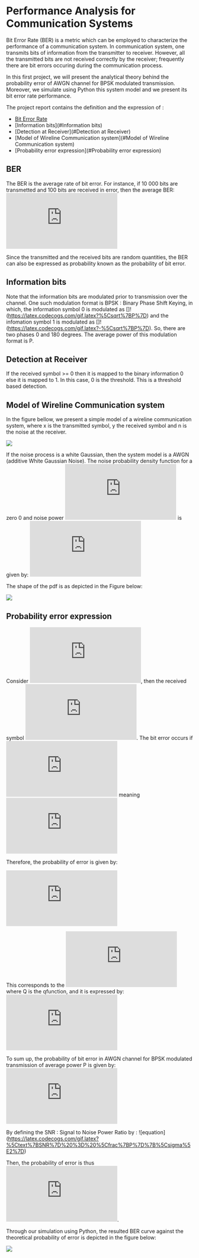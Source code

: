 # Performance Analysis for Communication Systems 

Bit Error Rate (BER) is a metric which can be employed to characterize the performance of a communication system. In communication system, one transmits bits of information from 
the transmitter to receiver. However, all the transmitted bits are not received correctly by the receiver; frequently there are bit errors occuring during the communication process.

In this first project, we will present the analytical theory behind the probability error of AWGN channel for BPSK modulated transmission. Moreover, we simulate using Python this system model
and we present its bit error rate performance.

The project report contains the definition and the expression of : 
* [Bit Error Rate ](#BER)
* [Information bits](#Information bits)
* [Detection at Receiver](#Detection at Receiver)
* [Model of Wireline Communication system](#Model of Wireline Communication system)
* [Probability error expression](#Probability error expression)


## BER
The BER is the average rate of bit error. For instance, if 10 000 bits are transmetted and 100 bits are received in error, then the average BER:
![equation](https://latex.codecogs.com/gif.latex?%5Cfrac%7B%5Ctext%7BNumber%20of%20bits%20in%20error%7D%7D%7B%5Ctext%7BTotal%20number%20of%20bits%20transmitted%7D%7D%20%3D%20%5Cfrac%7B100%7D%7B10000%7D%20%3D%201%25)

Since the transmitted and the received bits are random quantities, the BER can also be expressed as probability known as the probability of bit error.

## Information bits

Note that the information bits are modulated prior to transmission over the channel. One such modulation format is BPSK : Binary Phase Shift Keying, in which, the information symbol 0 is modulated as []!(https://latex.codecogs.com/gif.latex?%5Csqrt%7BP%7D) and the infomation symbol 1 is modulated as []!(https://latex.codecogs.com/gif.latex?-%5Csqrt%7BP%7D).
So, there are two phases 0 and 180 degrees. The average power of this modulation format is P.

## Detection at Receiver

If the received symbol >= 0 then it is mapped to the binary information 0 else it is mapped to 1. In this case, 0 is the threshold.
This is a threshold based detection.

## Model of Wireline Communication system

In the figure bellow, we present a simple model of a wireline communication system, where x is the transmitted symbol, y the received symbol and n is the noise at the receiver.

![](Figures/transportedfir.png)

If the noise process is a white Gaussian, then the system model is a AWGN (additive White Gaussian Noise). 
The noise probability density function for a zero 0 and noise power ![](https://latex.codecogs.com/gif.latex?%5Csigma%5E2) is given by: 
![equation](https://latex.codecogs.com/gif.latex?F_N%28n%29%20%3D%20%5Cfrac%7B1%7D%7B%5Csqrt%7B2%5Cpi%20%5Csigma%5E2%7D%7De%5E%7B-%5Cfrac%7Bn%5E2%7D%7B2%5Csigma%5E2%7D%7D)

The shape of the pdf is as depicted in the Figure below:

![](Figures/transportedfir.png)

## Probability error expression


Consider ![](https://latex.codecogs.com/gif.latex?x%3D%201%20%3D%20-%5Csqrt%7BP%7D), then the received symbol ![](https://latex.codecogs.com/gif.latex?y%20%3D%20x&plus;%20n%20%3D%20-%5Csqrt%7BP%7D%20&plus;%20n).
The bit error occurs if ![](https://latex.codecogs.com/gif.latex?y%20%5Cgeq%200) meaning ![](https://latex.codecogs.com/gif.latex?n%20%5Cgeq%20%5Csqrt%7BP%7D)


Therefore, the probability of error is given by:

![equation](https://latex.codecogs.com/gif.latex?P%28n%20%5Cgeq%20%5Csqrt%7BP%7D%29%20%3D%20%5Cint_%7B%5Csqrt%7BP%7D%7D%5E%7B%5Cinfty%7D%20F_N%28n%29dn%20%3D%20%5Cint_%7B%5Csqrt%7BP%7D%7D%5E%7B%5Cinfty%7D%20%5Cfrac%7B1%7D%7B%5Csigma%20%5Csqrt%7B2%5Cpi%7D%7De%5E%7B-%5Cfrac%7Bn%5E2%7D%7B2%5Csigma%5E2%7D%7Ddn%20%3D%20%5Cint_%7B%7B%5Cfrac%7B%5Csqrt%7BP%7D%7D%7B%5Csigma%7D%7D%7D%5E%7B%5Cinfty%7D%20%5Cfrac%7B1%7D%7B%5Csqrt%7B2%5Cpi%7D%7De%5E%7B-%5Cfrac%7Bt%5E2%7D%7B2%7D%7Ddt)

This corresponds to the ![](https://latex.codecogs.com/gif.latex?Q%28%5Csqrt%7B%5Cfrac%7BP%7D%7B%5Csigma%5E2%7D%7D%29) where Q is the qfunction, and it is expressed by:
![equation](https://latex.codecogs.com/gif.latex?Q%28v%29%20%3D%20%5Cint_v%5E%7B%5Cinfty%7D%20%5Cfrac%7B1%7D%7B%5Csqrt%7B2%5Cpi%7D%7D%20e%5E%7B-%5Cfrac%7Bt%5E2%7D%7B2%7D%7Ddt)

To sum up, the probability of bit error in AWGN channel for BPSK modulated transmission of average power P is given by:
![equation](https://latex.codecogs.com/gif.latex?Q%28%5Csqrt%7B%5Cfrac%7BP%7D%7B%5Csigma%5E2%7D%7D%29)


By defining the SNR : Signal to Noise Power Ratio by : 
![equation] (https://latex.codecogs.com/gif.latex?%5Ctext%7BSNR%7D%20%3D%20%5Cfrac%7BP%7D%7B%5Csigma%5E2%7D)

Then, the probability of error is thus ![](https://latex.codecogs.com/gif.latex?P_e%20%3D%20Q%28%5Csqrt%7B%5Ctext%7BSNR%7D%7D%29).

Through our simulation using Python, the resulted BER curve against the theoretical probability of error is depicted in the figure below: 

![](Figures/berawgn.png)

